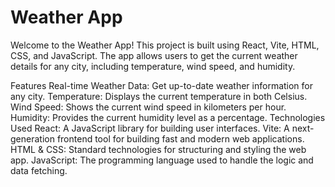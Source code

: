 # Weather App
Welcome to the Weather App! This project is built using React, Vite, HTML, CSS, and JavaScript.
The app allows users to get the current weather details for any city, including temperature, wind speed, and humidity.

Features
Real-time Weather Data: Get up-to-date weather information for any city.
Temperature: Displays the current temperature in both Celsius.
Wind Speed: Shows the current wind speed in kilometers per hour.
Humidity: Provides the current humidity level as a percentage.
Technologies Used
React: A JavaScript library for building user interfaces.
Vite: A next-generation frontend tool for building fast and modern web applications.
HTML & CSS: Standard technologies for structuring and styling the web app.
JavaScript: The programming language used to handle the logic and data fetching.

